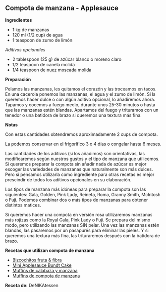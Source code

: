 ## Compota de manzana - Applesauce

**Ingredientes**

- 1 kg de manzanas
- 120 ml (1/2 cup) de agua
- 1 teaspoon de zumo de limón

*Aditivos opcionales*

- 2 tablespoon (25 g) de azúcar blanco o moreno claro
- 1/2 teaspoon de canela molida
- 1/4 teaspoon de nuez moscada molida

**Preparación**

Pelamos las manzanas, les quitamos el corazón y las troceamos en tacos. En una cacerola ponemos las manzanas, el agua y el zumo de limón. Si la queremos hacer dulce o con algún aditivo opcional, lo añadiremos ahora. Tapamos y cocemos a fuego medio, durante unos 25-30 minutos o hasta que las manzanas estén blandas. Apartamos del fuego y trituramos con un tenedor o una batidora de brazo si queremos una textura más fina.

**Notas**

Con estas cantidades obtendremos aproximadamente 2 cups de compota.

La podemos conservar en el frigorífico 3 o 4 días o congelar hasta 6 meses.

Las cantidades de los aditivos (si los añadimos) son orientativas, las modificaremos según nuestros gustos y el tipo de manzana que utilicemos. Si queremos preparar la compota sin añadir nada de azúcar es mejor escoger las variedades de manzanas que naturalmente son más dulces. Pero si pensamos utilizarla como ingrediente para otras recetas es mejor prescindir de todos los aditivos opcionales en su elaboración.

Los tipos de manzana más idóneas para preparar la compota son las siguientes: Gala, Golden, Pink Lady, Reineta, Roma, Granny Smith, McIntosh o Fuji. Podemos combinar dos o más tipos de manzanas para obtener distintos matices.

Si queremos hacer una compota en versión rosa utilizaremos manzanas más rojizas como la Royal Gala, Pink Lady o Fuji. Se prepara del mismo modo, pero utilizando las manzanas SIN pelar. Una vez las manzanas estén blandas, las pasaremos por un pasapurés para eliminar las pieles. Y si queremos una textura más fina, las trituraremos después con la batidora de brazo.

**Recetas que utilizan compota de manzana**

- [Bizcochitos fruta & fibra](../dulce/bizcochitos-fruta-y-fibra.md)
- [Mini Applesauce Bundt Cake](../dulce/mini-applesauce-bundt-cake.md)
- [Muffins de calabaza y manzana](../dulce/muffins-de-calabaza-y-manzana.md)
- [Muffins de compota de manzana](../dulce/muffins-de-compota-de-manzana.md)

**Receta de:** DeNIKAtessen